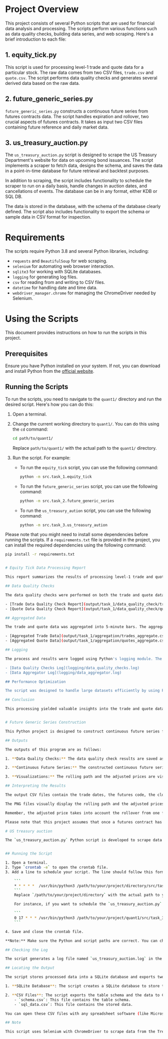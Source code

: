 # Project Overview

This project consists of several Python scripts that are used for financial data analysis and processing. The scripts perform various functions such as data quality checks, building data series, and web scraping. Here's a brief introduction to each file:

## 1. equity_tick.py

This script is used for processing level-1 trade and quote data for a particular stock. The raw data comes from two CSV files, `trade.csv` and `quote.csv`. The script performs data quality checks and generates several derived data based on the raw data.

## 2. future_generic_series.py

`future_generic_series.py` constructs a continuous future series from futures contracts data. The script handles expiration and rollover, two crucial aspects of futures contracts. It takes as input two CSV files containing future reference and daily market data. 

## 3. us_treasury_auction.py

The `us_treasury_auction.py` script is designed to scrape the US Treasury Department's website for data on upcoming bond issuances. The script implements a scraper to fetch data, designs the schema, and saves the data in a point-in-time database for future retrieval and backtest purposes.

In addition to scraping, the script includes functionality to schedule the scraper to run on a daily basis, handle changes in auction dates, and cancellations of events. The database can be in any format, either KDB or SQL DB.

The data is stored in the database, with the schema of the database clearly defined. The script also includes functionality to export the schema or sample data in CSV format for inspection.

# Requirements

The scripts require Python 3.8 and several Python libraries, including:

- `requests` and `BeautifulSoup` for web scraping.
- `selenium` for automating web browser interaction.
- `sqlite3` for working with SQLite databases.
- `logging` for generating log files.
- `csv` for reading from and writing to CSV files.
- `datetime` for handling date and time data.
- `webdriver_manager.chrome` for managing the ChromeDriver needed by Selenium.

# Using the Scripts

This document provides instructions on how to run the scripts in this project.

## Prerequisites

Ensure you have Python installed on your system. If not, you can download and install Python from the [official website](https://www.python.org/downloads/).

## Running the Scripts

To run the scripts, you need to navigate to the `quant1/` directory and run the desired script. Here's how you can do this:

1. Open a terminal.

2. Change the current working directory to `quant1/`. You can do this using the `cd` command:

    ```bash
    cd path/to/quant1/
    ```

    Replace `path/to/quant1/` with the actual path to the `quant1/` directory.

3. Run the script. For example:

    - To run the `equity_tick` script, you can use the following command:

        ```bash
        python -m src.task_1.equity_tick
        ```

    - To run the `future_generic_series` script, you can use the following command:

        ```bash
        python -m src.task_2.future_generic_series
        ```

    - To run the `us_treasury_aution` script, you can use the following command:

        ```bash
        python -m src.task_3.us_treasury_aution
        ```

Please note that you might need to install some dependencies before running the scripts. If a `requirements.txt` file is provided in the project, you can install the required dependencies using the following command:

```bash
pip install -r requirements.txt


# Equity Tick Data Processing Report

This report summarizes the results of processing level-1 trade and quote data for a stock.

## Data Quality Checks

The data quality checks were performed on both the trade and quote data. The checks included looking for missing values, duplicate rows, incorrect data types, outliers, negative values, and non-unique timestamps. The detailed reports can be found in the `output/task_1/data_quality_check` directory.

- [Trade Data Quality Check Report](output/task_1/data_quality_check/trade_checks.txt)
- [Quote Data Quality Check Report](output/task_1/data_quality_check/quotes_check.txt)

## Aggregated Data

The trade and quote data was aggregated into 5-minute bars. The aggregated data includes time, open, high, low, close, volume, vwap, twap, n_trd, n_quo, bid_price, bid_size, ask_price, ask_size, liquidity_added, active_buy_vol, and active_sell_vol. The aggregated data can be found in the `output/task_1/aggregation` directory.

- [Aggregated Trade Data](output/task_1/aggregation/trades_aggregate.csv)
- [Aggregated Quote Data](output/task_1/aggregation/quotes_aggregate.csv)

## Logging

The process and results were logged using Python's logging module. The logs can be found in the `logging` directory.

- [Data Quality Checks Log](logging/data_quality_checks.log)
- [Data Aggregator Log](logging/data_aggregator.log)

## Performance Optimization

The script was designed to handle large datasets efficiently by using Pandas' vectorized operations. This allows for better memory management and faster computation.

## Conclusion

This processing yielded valuable insights into the trade and quote data. The aggregated data can be used for further analysis or for training machine learning models.


# Future Generic Series Construction

This Python project is designed to construct continuous future series for index futures and commodity futures. The code reads in two csv files: future reference data and daily market data. Based on these inputs, it constructs continuous future series for nearest-to-expiry index futures (IFc1, IFc2, IFc3) and for most active commodity futures (Pv1, Pv2, Pv3), where "active" is defined by volume, open interest, or composite rules. The project includes data quality checking, price adjustment according to defined ratios, and visualization of the rolling path and adjusted prices.

## Outputs

The outputs of this program are as follows:

1. **Data Quality Checks:** The data quality check results are saved as text files in the folder 'output/task_2/data_quality_check'. The files 'future_ref_check.txt' and 'future_price_check.txt' contain the results of the data quality checks for the future reference data and the daily market data, respectively.

2. **Continuous Future Series:** The constructed continuous future series for index and commodity futures are saved as CSV files in the 'output/task_2/futures_rolling' directory. The CSV files 'index_rolling_path.csv' and 'commodity_rolling_path.csv' represent the rolling paths for the index and commodity futures, respectively.

3. **Visualizations:** The rolling path and the adjusted prices are visualized in plots, which are saved as PNG files in the 'output/task_2/futures_rolling' directory. The files 'index_rolling_plot.png' and 'commodity_rolling_plot.png' represent the visualizations for the index and commodity futures, respectively.

## Interpreting the Results

The output CSV files contain the trade dates, the futures code, the close and adjusted close prices, the rolling dates, and the adjusted ratios for each index and commodity future.

The PNG files visually display the rolling path and the adjusted prices over time. The x-axis represents the date, and the y-axis represents the price. The 'Original Close Price' and 'Adjusted Close Price' are plotted in different colors and include a legend for reference.

Remember, the adjusted price takes into account the rollover from one future contract to another and adjusts the prices based on the closing price ratio between the two contracts. This adjustment allows you to compare prices over time in a more meaningful way.

Please note that this project assumes that once a futures contract has been rolled from near to far, it cannot be rolled back again.

# US treasury auction

The `us_treasury_auction.py` Python script is developed to scrape data for upcoming U.S. Treasury auctions from the website `https://treasurydirect.gov/auctions/upcoming/`. The script processes and validates the scraped data, stores the processed data into a SQLite database, and exports the table schema and the data to CSV files.


## Running the Script

1. Open a terminal.
2. Type `crontab -e` to open the crontab file.
3. Add a line to schedule your script. The line should follow this format:

    ```
    * * * * *  /usr/bin/python3 /path/to/your/project/directory/src/task_3/us_treasury_auction.py
    ```
    Replace `/path/to/your/project/directory` with the actual path to your project directory.

    For instance, if you want to schedule the `us_treasury_auction.py` script to run every day at 5 PM, your cron job would look like this:

    ```
    0 17 * * * /usr/bin/python3 /path/to/your/project/quant1/src/task_3/us_treasury_auction.py
    ```

4. Save and close the crontab file.

**Note:** Make sure the Python and script paths are correct. You can check your Python path by running `which python3` in the terminal.

## Checking the Log

The script generates a log file named `us_treasury_auction.log` in the `logging` directory. This log file contains important error messages or status updates from the script. Its recommended to check the log file to understand the execution flow and to troubleshoot potential issues.

## Locating the Output

The script stores processed data into a SQLite database and exports two types of CSV files:

1. **SQLite Database**: The script creates a SQLite database to store the processed data. The name and location of this database depend on the script code. 

2. **CSV Files**: The script exports the table schema and the data to CSV files. These files are typically located in a directory specified in the script. Based on the given script snippet, the files should be located in the `output/task_3` directory. There should be two files:
    - `schema.csv`: This file contains the table schema.
    - `sql_data.csv`: This file contains the stored data.

You can open these CSV files with any spreadsheet software (like Microsoft Excel or Google Sheets) or a text editor to view their contents.

## Note

This script uses Selenium with ChromeDriver to scrape data from the TreasuryDirect website. If you encounter issues with ChromeDriver, you may need to update it or adjust the path to match your systems configuration.